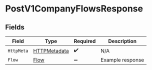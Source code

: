 # PostV1CompanyFlowsResponse


## Fields

| Field                                                   | Type                                                    | Required                                                | Description                                             |
| ------------------------------------------------------- | ------------------------------------------------------- | ------------------------------------------------------- | ------------------------------------------------------- |
| `HttpMeta`                                              | [HTTPMetadata](../../Models/Components/HTTPMetadata.md) | :heavy_check_mark:                                      | N/A                                                     |
| `Flow`                                                  | [Flow](../../Models/Components/Flow.md)                 | :heavy_minus_sign:                                      | Example response                                        |